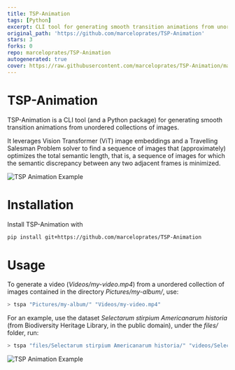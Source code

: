 ```yaml
---
title: TSP-Animation
tags: [Python]
excerpt: CLI tool for generating smooth transition animations from unordered collections of images
original_path: 'https://github.com/marceloprates/TSP-Animation'
stars: 3
forks: 0
repo: marceloprates/TSP-Animation
autogenerated: true
cover: https://raw.githubusercontent.com/marceloprates/TSP-Animation/main/videos/animation4-nov5-small.gif
---
```

# TSP-Animation

TSP-Animation is a CLI tool (and a Python package) for generating smooth transition animations from unordered collections of images.

It leverages Vision Transformer (ViT) image embeddings and a Travelling Salesman Problem solver to find a sequence of images that (approximately) optimizes the total semantic length, that is, a sequence of images for which the semantic discrepancy between any two adjacent frames is minimized.

![TSP Animation Example](videos/animation4-nov5-small.gif)

# Installation

Install TSP-Animation with
```bash
pip install git+https://github.com/marceloprates/TSP-Animation
```

# Usage

To generate a video (*Videos/my-video.mp4*) from a unordered collection of images contained in the directory *Pictures/my-album/*, use:
```bash
> tspa "Pictures/my-album/" "Videos/my-video.mp4"
```

For an example, use the dataset *Selectarum stirpium Americanarum historia* (from Biodiversity Heritage Library, in the public domain), under the *files/* folder, run:
```bash
> tspa "files/Selectarum stirpium Americanarum historia/" "videos/Selectarum-stirpium-Americanarum-historia.mp4"
```
![TSP Animation Example](videos/Selectarum%20stirpium%20Americanarum%20historia-small.gif)
